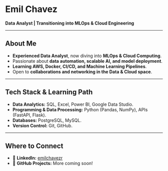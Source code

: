 # Emil Chavez  

**Data Analyst | Transitioning into MLOps & Cloud Engineering**    

--- 

## **About Me**  
- **Experienced Data Analyst**, now diving into **MLOps & Cloud Computing**.  
- Passionate about **data automation, scalable AI, and model deployment**.  
- **Learning AWS, Docker, CI/CD, and Machine Learning Pipelines**.  
- Open to **collaborations and networking in the Data & Cloud space**.  

---

## **Tech Stack & Learning Path**  
- **Data Analytics:** SQL, Excel, Power BI, Google Data Studio.  
- **Programming & Data Processing:** Python (Pandas, NumPy), APIs (FastAPI, Flask).  
- **Databases:** PostgreSQL, MySQL.  
- **Version Control:** Git, GitHub.  

---

## **Where to Connect**  
- 💼 **LinkedIn:** [emilchavezr](https://www.linkedin.com/in/emilchavezr)
- 🔧 **GitHub Projects:** More coming soon!


